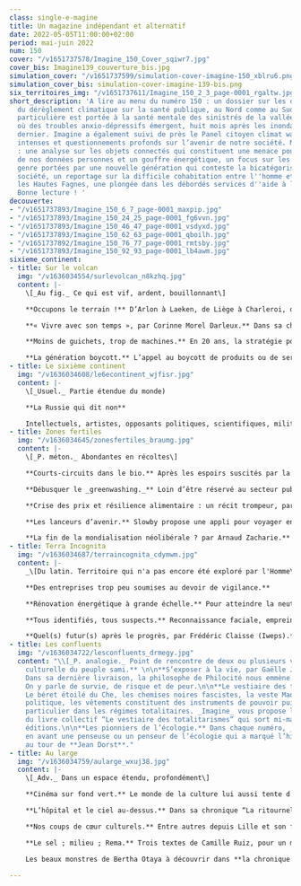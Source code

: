 ```yaml
---
class: single-e-magine
title: Un magazine indépendant et alternatif
date: 2022-05-05T11:00:00+02:00
period: mai-juin 2022
num: 150
cover: "/v1651737578/Imagine_150_Cover_sqiwr7.jpg"
cover_bis: Imagine139_couverture_bis.jpg
simulation_cover: "/v1651737599/simulation-cover-imagine-150_xblru6.png"
simulation_cover_bis: simulation-cover-imagine-139-bis.png
six_territoires_img: "/v1651737611/Imagine_150_2_3_page-0001_rgaltw.jpg"
short_description: 'A lire au menu du numéro 150 : un dossier sur les différents impacts
  du dérèglement climatique sur la santé publique, au Nord comme au Sud. Une attention
  particulière est portée à la santé mentale des sinistrés de la vallée de la Vesdre,
  où des troubles anxio-dépressifs émergent, huit mois après les inondations de l''été
  dernier. Imagine a également suivi de près le Panel citoyen climat wallon, ses délibérations
  intenses et questionnements profonds sur l’avenir de notre société. Mais encore
  : une analyse sur les objets connectés qui constituent une menace pour la protection
  de nos données personnes et un gouffre énergétique, un focus sur les questions de
  genre portées par une nouvelle génération qui conteste la bicatégorisation de notre
  société, un reportage sur la difficile cohabitation entre l''homme et le loup dans
  les Hautes Fagnes, une plongée dans les débordés services d''aide à la jeunesse...
  Bonne lecture ! '
decouverte:
- "/v1651737893/Imagine_150_6_7_page-0001_maxpip.jpg"
- "/v1651737893/Imagine_150_24_25_page-0001_fg6vvn.jpg"
- "/v1651737893/Imagine_150_46_47_page-0001_vsdyxd.jpg"
- "/v1651737893/Imagine_150_62_63_page-0001_qboilh.jpg"
- "/v1651737892/Imagine_150_76_77_page-0001_rmtsby.jpg"
- "/v1651737893/Imagine_150_92_93_page-0001_lb4awm.jpg"
sixieme_continent:
- title: Sur le volcan
  img: "/v1636034554/surlevolcan_n8kzhq.jpg"
  content: |-
    \[_Au fig._ Ce qui est vif, ardent, bouillonnant\]

    **Occupons le terrain !** D’Arlon à Laeken, de Liège à Charleroi, des dizaines de collectifs se mobilisent pour défendre un bout de territoire naturel menacé par un projet urbanistique (zoning, complexe immobilier, usine…). _Imagine_ vous propose un petit aperçu de ce réseau Occupons le terrain ! en textes et en images.

    **« Vivre avec son temps », par Corinne Morel Darleux.** Dans sa chronique bimestrielle, l’autrice française évoque sa vie de saisonnière et sa quête d’autonomie collective.

    **Moins de guichets, trop de machines.** En 20 ans, la stratégie politique de transition numérique a évolué sans trop être questionnée. Mais à la lumière de la crise sanitaire, elle montre ses limites. La digitalisation et la dématérialisation massive des services d’intérêt laissent de trop nombreuses personnes sur le carreau et entraînent de brutales discriminations.

    **La génération boycott.** L’appel au boycott de produits ou de services visant une entreprise (trans)nationale ou un Etat est devenu une forme d’activisme de plus en plus exploitée à l’ère des réseaux sociaux. Action radicale ou militantisme paresseux ? _Imagine_ s’est penché sur la question.
- title: Le sixième continent
  img: "/v1636034608/le6econtinent_wjfisr.jpg"
  content: |-
    \[_Usuel._ Partie étendue du monde)

    **La Russie qui dit non**

    Intellectuels, artistes, opposants politiques, scientifiques, militants des droits humains, journalistes… Ils disent “non à la guerre” et s’opposent, depuis la Russie ou en exil, au pouvoir de Vladimir Poutine. Qui sont ces centaines de milliers de citoyens qui osent défier l’autorité ? Qu’est ce qui les anime ? Quels sont leurs modes d’expression et de contestation ? Dans un dossier de 21 pages, _Imagine_ donne la parole à cette Russie qui résiste entre propagande, patriotisme et violences d’Etat.
- title: Zones fertiles
  img: "/v1636034645/zonesfertiles_braumg.jpg"
  content: |-
    \[_P. méton._ Abondantes en récoltes\]

    **Courts-circuits dans le bio.** Après les espoirs suscités par la forte hausse de la fréquentation des magasins bio et des circuits courts pendant le confinement, une partie du secteur déchante : certains consommateurs sont repartis vers les grandes surfaces et la concurrence est parfois très rude entre producteurs ou points de vente. Ses acteurs se regroupent, collaborent, réinventent leurs pratiques. Et nous alertent.

    **Débusquer le _greenwashing._** Loin d’être réservé au secteur publicitaire, le _greenwashing_ se loge partout : dans les discours des entreprises, les décisions des politiques, et même quelquefois chez les écologistes. Entretien éclairant avec Aurélien Berlan, philosophe, co-directeur d’un _Manuel pour dépolluer le débat public_.

    **Crise des prix et résilience alimentaire : un récit trompeur, par Olivier De Schutter.** Dans sa chronique, le professeur de l’UCLouvain, rapporteur spécial de l’ONU, analyse les conséquences de la guerre en Ukraine**.**

    **Les lanceurs d’avenir.** Slowby propose une appli pour voyager en mode “bas carbone”. Interra crée en région liégeoise des espaces de rencontre entre personnes primo-arrivantes et citoyens d’ici. Repair Together propose des réparations (électronique, couture, informatique…) à portée de chez soi. Trois lanceurs d’avenir qui œuvrent pour construire un monde durable et solidaire.

    **La fin de la mondialisation néolibérale ? par Arnaud Zacharie.** Après l’invasion de l’Ukraine, le secrétaire général du CNCD 11.11.11 décrypte les conséquences géopolitiques de la guerre.
- title: Terra Incognita
  img: "/v1636034687/terraincognita_cdymwm.jpg"
  content: |-
    _\[Du latin. Territoire qui n'a pas encore été exploré par l'Homme\]_

    **Des entreprises trop peu soumises au devoir de vigilance.**

    **Rénovation énergétique à grande échelle.** Pour atteindre la neutralité carbone en 2050, il faudra intensifier l’isolation des bâtiments. Reportage à Wattrelos, dans le nord de la France, où plusieurs opérateurs ont lancé un programme de rénovation à grande échelle.

    **Tous identifiés, tous suspects.** Reconnaissance faciale, empreintes digitales, correspondance ADN… Les technologies biométriques basées sur les caractéristiques morpho-physiologiques ou comportementales sont en train de gagner du terrain. Avec quelles conséquences éthiques et sociétales ? Découvrez-le dans ce numéro.

    **Quel(s) futur(s) après le progrès, par Frédéric Claisse (Iweps).** En partenariat avec l’Institut wallon de l’évaluation, de la prospective et de la statistique, _Imagine_ lance une série de chroniques autour du futur. Premier épisode : la science-fiction comme moyen de (re)penser l’avenir.
- title: Les confluents
  img: "/v1636034722/lesconfluents_drmegy.jpg"
  content: "\\[_P. analogie._ Point de rencontre de deux ou plusieurs voies\\]\n\n**L’érosion
    culturelle du peuple sami.** \n\n**S’exposer à la vie, par Gaëlle Jeanmart.**
    Dans sa dernière livraison, la philosophe de Philocité nous emmène en Laponie.
    On y parle de survie, de risque et de peur.\n\n**Le vestiaire des totalitarismes.**
    Le béret étoilé du Che, les chemises noires fascistes, la veste Mao… Dans l’histoire
    politique, les vêtements constituent des instruments de pouvoir puissants, en
    particulier dans les régimes totalitaires. _Imagine_ vous propose les bonnes feuilles
    du livre collectif “Le vestiaire des totalitarismes” qui sort mi-mai chez CNRS
    éditions.\n\n**Les pionniers de l’écologie.** Dans chaque numéro, _Imagine_ met
    en avant une penseuse ou un penseur de l’écologie qui a marqué l’histoire. C’est
    au tour de **Jean Dorst**."
- title: Au large
  img: "/v1636034759/aularge_wxuj38.jpg"
  content: |-
    \[_Adv._ Dans un espace étendu, profondément\]

    **Cinéma sur fond vert.** Le monde de la culture lui aussi tente d’infléchir ses émissions de gaz à effet de serre ou de polluants et de diminuer ses déchets. Exercice pratique avec le cinéma, entre bonnes volontés, vrais engagements, et habitudes lentes à modifier.

    **L’hôpital et le ciel au-dessus.** Dans sa chronique “La ritournelle”, l’écrivain **Philippe Marczweski** passe beaucoup de temps au dernier étage de l’hôpital.

    **Nos coups de cœur culturels.** Entre autres depuis Lille et son festival Utopia, des femmes mises à l’honneur à Mons ou Bruxelles, ou une école très cinégénique au fin fond du Bhoutan.

    **Le sel ; milieu ; Rema.** Trois textes de Camille Ruiz, pour un moment d’éco-poésie, en collaboration avec la revue _Catastrophes_.

    Les beaux monstres de Bertha Otaya à découvrir dans **la chronique du Trinkhall Museum.**

---
```


